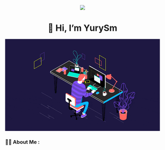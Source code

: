
<div id="header" align="center">
  <img src="https://media.giphy.com/media/M9gbBd9nbDrOTu1Mqx/giphy.gif" width="100"/>
  <h1>👋 Hi, I’m YurySm</h1>
</div>


<div align="center">
  <img src="./img.gif" width="600" height="300"/>
</div>

### :man_technologist: About Me :
<div>
  
</div>






<div>
  <img src="https://komarev.com/ghpvc/?username=YurySm&style=flat-square&color=blueviolet" alt=""/>
</div>
